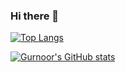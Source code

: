 ### Hi there 👋

<!--
**H0mTanks/H0mTanks** is a ✨ _special_ ✨ repository because its `README.md` (this file) appears on your GitHub profile.

Here are some ideas to get you started:

- 🔭 I’m currently working on ...
- 🌱 I’m currently learning ...
- 👯 I’m looking to collaborate on ...
- 🤔 I’m looking for help with ...
- 💬 Ask me about ...
- 📫 How to reach me: ...
- 😄 Pronouns: ...
- ⚡ Fun fact: ...
-->

[![Top Langs](https://github-readme-stats.vercel.app/api/top-langs/?username=H0mTanks&exclude_repo=Chip8EmulatorCpp,programming)](https://github.com/H0mTanks/github-readme-stats)


[![Gurnoor's GitHub stats](https://github-readme-stats.vercel.app/api?username=H0mTanks&count_private=true&show_icons=true)](https://github.com/anuraghazra/github-readme-stats)
